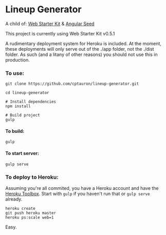 # Lineup Generator

A child of:
[Web Starter Kit](http://developers.google.com/web/starter-kit) & [Angular Seed](https://github.com/angular/angular-seed)

This project is currently using Web Starter Kit v0.5.1

A rudimentary deployment system for Heroku is included.  At the moment, these deployments will only serve out of the ./app folder, not the ./dist folder.  As such (and a litany of other reasons) you should not use this in production.


### To use:

	git clone https://github.com/cptauron/lineup-generator.git

	cd lineup-generator

	# Install dependencies
	npm install

	# Build project
	gulp

#### To build:

	gulp

#### To start server:

	gulp serve

### To deploy to Heroku:

Assuming you're all commited, you have a Heroku account and have the [Heroku Toolbox](https://toolbelt.heroku.com/).  Start with `gulp` if you haven't run that or `gulp serve` already.

	heroku create
	git push heroku master
	heroku ps:scale web=1

Easy.